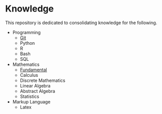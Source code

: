 # Knowledge
This repository is dedicated to consolidating knowledge for the following.

- Programming
    - [Git](Programming/Git/README.md)
    - Python
    - R
    - Bash
    - SQL
- Mathematics
    - [Fundamental](Mathematics/Fundamental/README.md)
    - Calculus
    - Discrete Mathematics
    - Linear Algebra
    - Abstract Algebra
    - Statistics
- Markup Language
    - Latex